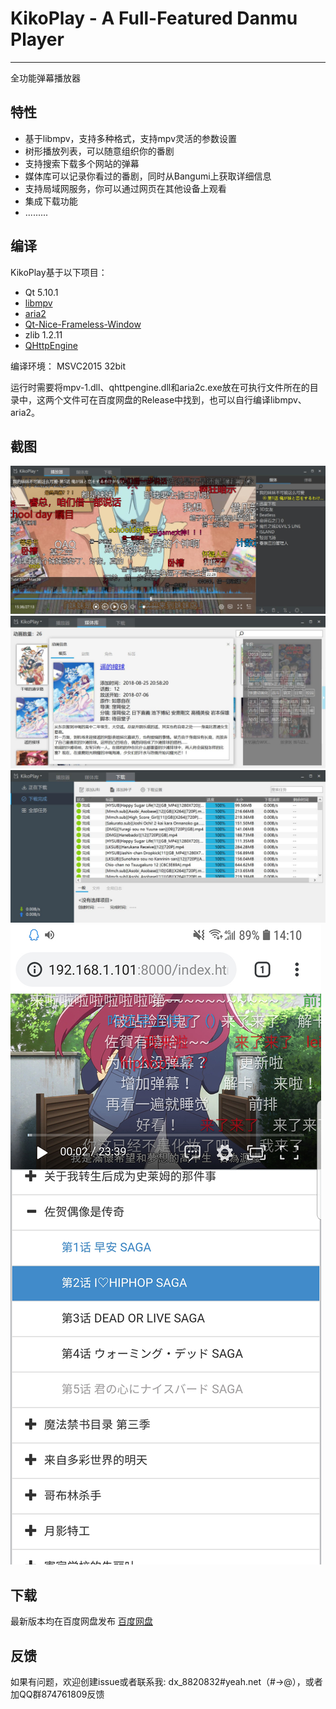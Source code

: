 ﻿# KikoPlay - A Full-Featured Danmu Player
---
全功能弹幕播放器

## 特性
 - 基于libmpv，支持多种格式，支持mpv灵活的参数设置
 - 树形播放列表，可以随意组织你的番剧
 - 支持搜索下载多个网站的弹幕
 - 媒体库可以记录你看过的番剧，同时从Bangumi上获取详细信息
 - 支持局域网服务，你可以通过网页在其他设备上观看
 - 集成下载功能
 - .........

## 编译

KikoPlay基于以下项目：

 - Qt 5.10.1
 - [libmpv](https://github.com/mpv-player/mpv)
 - [aria2](https://github.com/aria2/aria2)
 - [Qt-Nice-Frameless-Window](https://github.com/Bringer-of-Light/Qt-Nice-Frameless-Window)
 - zlib 1.2.11
 - [QHttpEngine](https://github.com/nitroshare/qhttpengine)

编译环境：
MSVC2015 32bit

运行时需要将mpv-1.dll、qhttpengine.dll和aria2c.exe放在可执行文件所在的目录中，这两个文件可在百度网盘的Release中找到，也可以自行编译libmpv、aria2。

## 截图

![](screenshot/KikoPlay1.jpg)
![](screenshot/KikoPlay2.jpg)
![](screenshot/KikoPlay3.jpg)
![](screenshot/KikoPlay_web.jpg)

## 下载

最新版本均在百度网盘发布
[百度网盘](https://pan.baidu.com/s/1gyT0FU9rioaa77znhAUx2w)

## 反馈

如果有问题，欢迎创建issue或者联系我: dx_8820832#yeah.net（#→@），或者加QQ群874761809反馈
